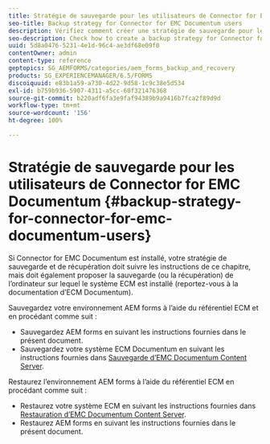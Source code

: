 ```yaml
---
title: Stratégie de sauvegarde pour les utilisateurs de Connector for EMC Documentum
seo-title: Backup strategy for Connector for EMC Documentum users
description: Vérifiez comment créer une stratégie de sauvegarde pour les utilisateurs de Connector for EMC Documentum.
seo-description: Check how to create a backup strategy for Connector for EMC Documentum users.
uuid: 5d8a0476-5231-4e1d-96c4-ae3df68e09f0
contentOwner: admin
content-type: reference
geptopics: SG_AEMFORMS/categories/aem_forms_backup_and_recovery
products: SG_EXPERIENCEMANAGER/6.5/FORMS
discoiquuid: e83b1a59-a730-4d22-9d58-1c9c38e5d534
exl-id: b759b936-5907-4311-a5cc-60f321476368
source-git-commit: b220adf6fa3e9faf94389b9a9416b7fca2f89d9d
workflow-type: tm+mt
source-wordcount: '156'
ht-degree: 100%

---
```


# Stratégie de sauvegarde pour les utilisateurs de Connector for EMC Documentum {#backup-strategy-for-connector-for-emc-documentum-users}

Si Connector for EMC Documentum est installé, votre stratégie de sauvegarde et de récupération doit suivre les instructions de ce chapitre, mais doit également proposer la sauvegarde (ou la récupération) de l’ordinateur sur lequel le système ECM est installé (reportez-vous à la documentation d’ECM Documentum).

Sauvegardez votre environnement AEM forms à l’aide du référentiel ECM et en procédant comme suit :

* Sauvegardez AEM forms en suivant les instructions fournies dans le présent document.
* Sauvegardez votre système ECM Documentum en suivant les instructions fournies dans [Sauvegarde d’EMC Documentum Content Server](/help/forms/using/admin-help/backing-recovering-emc-documentum-repository.md#back-up-the-emc-documentum-content-server).

Restaurez l’environnement AEM forms à l’aide du référentiel ECM en procédant comme suit :

* Restaurez votre système ECM en suivant les instructions fournies dans [Restauration d’EMC Documentum Content Server](/help/forms/using/admin-help/backing-recovering-emc-documentum-repository.md#restore-the-emc-documentum-content-server).
* Restaurez AEM forms en suivant les instructions fournies dans le présent document.
